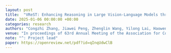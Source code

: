 ```yaml
---
layout: post
title:  "VReST: Enhancing Reasoning in Large Vision-Language Models through Tree Search and Self-Reward Mechanism"
date: 2025-01-06 00:00:00 +00:00
categories: research
authors: "Congzhi Zhang, Jiawei Peng, Zhenglin Wang, Yilong Lai, Haowen Sun, <strong>Heng Chang^</strong>, Fei Ma, Weijiang Yu^"
venue: "In proceedings of 63rd Annual Meeting of the Association for Computational Linguistics (<strong>ACL main</strong>)"
note: "^: Project lead"
paper: https://openreview.net/pdf?id=qInqUdwClB
---
```

